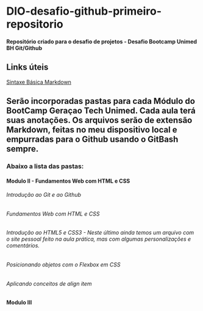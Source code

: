 # DIO-desafio-github-primeiro-repositorio
#### Repositório criado para o desafio de projetos - Desafio Bootcamp Unimed BH Git/Github

## Links úteis
[Sintaxe Básica Markdown](https://github.com/BernardoUtsch/DIO-desafio-github-primeiro-repositorio/edit/main/README.md)

## Serão incorporadas pastas para cada Módulo do BootCamp Geraçao Tech Unimed. Cada aula terá suas anotações. Os arquivos serão de extensão Markdown, feitas no meu dispositivo local e empurradas para o Github usando o GitBash sempre.



### Abaixo a lista das pastas:



#### Modulo II - Fundamentos Web com HTML e CSS

###### Introdução ao Git e ao Github

###### Fundamentos Web com HTML e CSS

###### Introdução ao HTML5 e CSS3 - Neste último ainda temos um arquivo com o site pessoal feito na aula prática, mas com algumas personalizações e comentários.

###### Posicionando objetos com o Flexbox em CSS

###### Aplicando conceitos de align item

#### Modulo III

